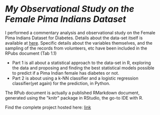 # _My Observational Study on the Female Pima Indians Dataset_


I performed a commentary analysis and observational study on the Female Pima Indians Dataset for Diabetes. Details about the data-set itself is available at [here](kaggle.com/uciml/pima-indians-diabetes-database). Specific details about the variables themselves, and the sampling of the records from volunteers, etc have been included in the RPubs document (Tab 1.1)

- Part 1 is all about a statistical approach to the data-set in R, exploring the data and proposing and finding the best statistical models possible to predict if a Pima Indian female has diabetes or not.
- Part 2 is about using a k-NN classifier and a logistic regression classifier(yet again) for the prediction, in Python.

The RPub document is actually a published RMarkdown document, generated using the "knitr" package in RStudio, the go-to IDE with R.



Find the complete project hosted here: [link](http://rpubs.com/Dexter1618/NTCC_S06)
